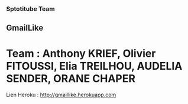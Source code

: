 ### Sptotitube Team
## GmailLike
# Team : Anthony KRIEF, Olivier FITOUSSI, Elia TREILHOU, AUDELIA SENDER, ORANE CHAPER

Lien Heroku : http://gmaillike.herokuapp.com
